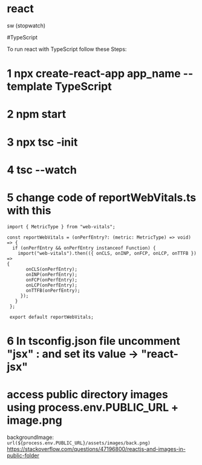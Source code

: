 # react
sw (stopwatch)

#TypeScript

To run react with TypeScript follow these Steps:
# 1 npx create-react-app app_name --template TypeScript
# 2 npm start
# 3 npx tsc -init
# 4 tsc --watch
# 5 change code of reportWebVitals.ts with this 
    import { MetricType } from "web-vitals";
     
    const reportWebVitals = (onPerfEntry?: (metric: MetricType) => void) => {
      if (onPerfEntry && onPerfEntry instanceof Function) {
        import("web-vitals").then(({ onCLS, onINP, onFCP, onLCP, onTTFB }) => 
    {
           onCLS(onPerfEntry);
           onINP(onPerfEntry);
           onFCP(onPerfEntry);
           onLCP(onPerfEntry);
           onTTFB(onPerfEntry);
         });
       }
     };
    
     export default reportWebVitals;
# 6 In tsconfig.json file uncomment "jsx" : and set its value -> "react-jsx"



# access public directory images using process.env.PUBLIC_URL + image.png
backgroundImage: `url(${process.env.PUBLIC_URL}/assets/images/back.png)`
https://stackoverflow.com/questions/47196800/reactjs-and-images-in-public-folder

